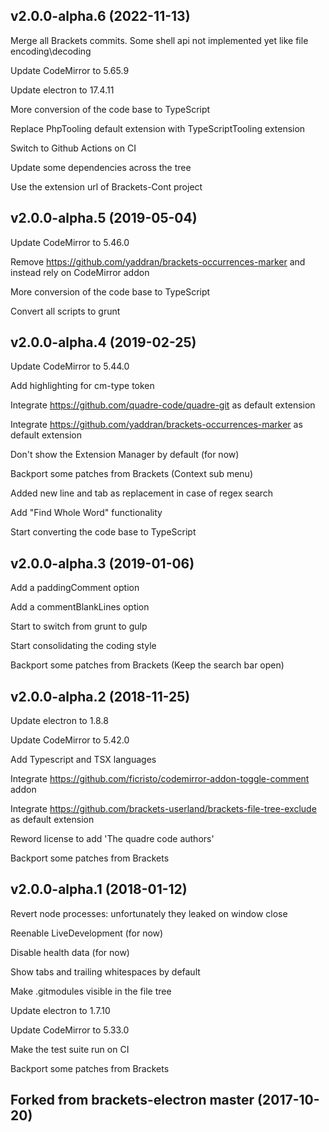## v2.0.0-alpha.6 (2022-11-13)

Merge all Brackets commits. Some shell api not implemented yet like file encoding\decoding

Update CodeMirror to 5.65.9

Update electron to 17.4.11

More conversion of the code base to TypeScript

Replace PhpTooling default extension with TypeScriptTooling extension

Switch to Github Actions on CI

Update some dependencies across the tree

Use the extension url of Brackets-Cont project


## v2.0.0-alpha.5 (2019-05-04)

Update CodeMirror to 5.46.0

Remove https://github.com/yaddran/brackets-occurrences-marker and instead rely on CodeMirror addon

More conversion of the code base to TypeScript

Convert all scripts to grunt


## v2.0.0-alpha.4 (2019-02-25)

Update CodeMirror to 5.44.0

Add highlighting for cm-type token

Integrate https://github.com/quadre-code/quadre-git as default extension

Integrate https://github.com/yaddran/brackets-occurrences-marker as default extension

Don't show the Extension Manager by default (for now)

Backport some patches from Brackets (Context sub menu)

Added new line and tab as replacement in case of regex search

Add "Find Whole Word" functionality

Start converting the code base to TypeScript


## v2.0.0-alpha.3 (2019-01-06)

Add a paddingComment option

Add a commentBlankLines option

Start to switch from grunt to gulp

Start consolidating the coding style

Backport some patches from Brackets (Keep the search bar open)


## v2.0.0-alpha.2 (2018-11-25)

Update electron to 1.8.8

Update CodeMirror to 5.42.0

Add Typescript and TSX languages

Integrate https://github.com/ficristo/codemirror-addon-toggle-comment addon

Integrate https://github.com/brackets-userland/brackets-file-tree-exclude as default extension

Reword license to add 'The quadre code authors'

Backport some patches from Brackets


## v2.0.0-alpha.1 (2018-01-12)

Revert node processes: unfortunately they leaked on window close

Reenable LiveDevelopment (for now)

Disable health data (for now)

Show tabs and trailing whitespaces by default

Make .gitmodules visible in the file tree

Update electron to 1.7.10

Update CodeMirror to 5.33.0

Make the test suite run on CI

Backport some patches from Brackets


## Forked from brackets-electron master (2017-10-20)
